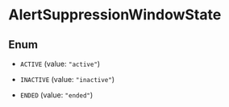 

# AlertSuppressionWindowState

## Enum


* `ACTIVE` (value: `"active"`)

* `INACTIVE` (value: `"inactive"`)

* `ENDED` (value: `"ended"`)



